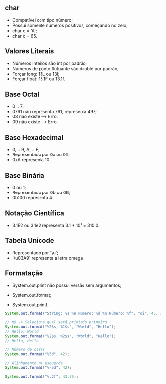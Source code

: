 ## char

- Compatível com tipo número;
- Possui somente números positivos, começando no zero;
- char c = 'A';
- char c = 65.

## Valores Literais

- Números inteiros são int por padrão;
- Números de ponto flutuante são double por padrão;
- Forçar long: 13L ou 13l;
- Forçar float: 13.1F ou 13.1f.

## Base Octal

- 0 .. 7;
- 0761 não representa 761, representa 497;
- 08 não existe --> Erro.
- 09 não existe --> Erro.

## Base Hexadecimal

- 0, .. 9, A, .. F;
- Representado por 0x ou 0X;
- 0xA representa 10.

## Base Binária

- 0 ou 1;
- Representado por 0b ou 0B;
- 0b100 representa 4.

## Notação Científica

- 3.1E2 ou 3.1e2 representa 3.1 * 10² = 310.0.

## Tabela Unicode

- Representado por '\u';
- '\u03A9' representa a letra omega.

## Formatação

- System.out.print não possui versão sem argumentos;

- System.out.format;
- System.out.printf.

```java
System.out.format("String: %s %n Número: %d %n Número: %f", "oi", 45, 37.8);

// n$ -> Seleciona qual será printado primeiro.
System.out.format("%2$s, %1$s", "World", "Hello");
// Hello, World
System.out.format("%2$s, %2$s", "World", "Hello");
// Hello, Hello

// Número de casas
System.out.format("%5d", 42);

// Alinhamento na esquerda
System.out.format("%-5d", 42);

System.out.format("%.2f", 43.75);
```